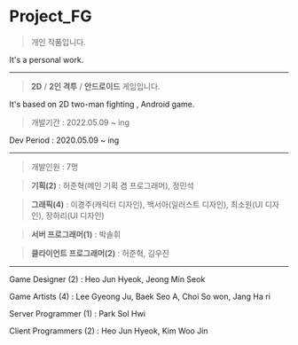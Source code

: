 # Project_FG

> 개인 작품입니다.

It's a personal work.


---


> **2D** / **2인 격투** / **안드로이드** 게임입니다.

It's based on 2D two-man fighting , Android game. 


> 개발기간 : 2022.05.09 ~ ing

Dev Period : 2020.05.09 ~ ing


---


> 개발인원 : 7명

> **기획(2)** : 허준혁(메인 기획 겸 프로그래머), 정민석

> **그래픽(4)** : 이경주(캐릭터 디자인), 백서아(일러스트 디자인), 최소원(UI 디자인), 장하리(UI 디자인)

> **서버 프로그래머(1)** : 박솔휘

> **클라이언트 프로그래머(2)** : 허준혁, 김우진

---


Game Designer (2) : Heo Jun Hyeok, Jeong Min Seok

Game Artists (4) : Lee Gyeong Ju, Baek Seo A, Choi So won, Jang Ha ri

Server Programmer (1) : Park Sol Hwi

Client Programmers (2) : Heo Jun Hyeok, Kim Woo Jin
